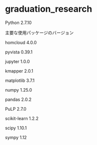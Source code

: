 # graduation_research
Python 2.7.10

主要な使用パッケージのバージョン

homcloud                 4.0.0

pyvista                  0.39.1

jupyter                  1.0.0

kmapper                  2.0.1

matplotlib               3.7.1

numpy                    1.25.0

pandas                   2.0.2

PuLP                     2.7.0

scikit-learn             1.2.2

scipy                    1.10.1

sympy                    1.12
